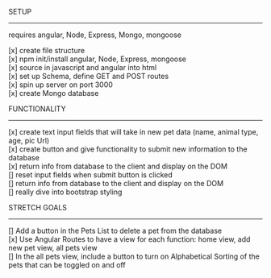 SETUP
__________________________  
requires angular, Node, Express, Mongo, mongoose

[x] create file structure  
[x] npm init/install angular, Node, Express, mongoose  
[x] source in javascript and angular into html   
[x] set up Schema, define GET and POST routes  
[x] spin up server on port 3000  
[x] create Mongo database   



FUNCTIONALITY
_________________________________  

[x] create text input fields that will take in new pet data (name, animal type, age, pic Url)  
[x] create button and give functionality to submit new information to the database  
[x] return info from database to the client and display on the DOM  
[] reset input fields when submit button is clicked  
[] return info from database to the client and display on the DOM  
[] really dive into bootstrap styling  


STRETCH GOALS
______________________________________  
[] Add a button in the Pets List to delete a pet from the database   
[x] Use Angular Routes to have a view for each function: home view, add new pet view, all pets view  
[]  In the all pets view, include a button to turn on Alphabetical Sorting of the pets that can be toggled on and off  
